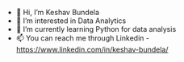 - 👋 Hi, I’m Keshav Bundela
- 👀 I’m interested in Data Analytics
- 🌱 I’m currently learning Python for data analysis
- 📫 You can reach me through Linkedin - https://www.linkedin.com/in/keshav-bundela/

<!---
keshav-bundela/keshav-bundela is a ✨ special ✨ repository because its `README.md` (this file) appears on your GitHub profile.
You can click the Preview link to take a look at your changes.
--->
